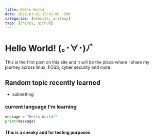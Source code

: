 ```yaml
---
title: Hello World
date: 2022-03-01 15:02:00 -500
categories: [website, writeup]
tags: [chirpy, github]
---
```


# Hello World! (｡･∀･)ﾉﾞ

This is the first post on this site and it will be the place where I share my journey across linux, FOSS, cyber security and more.


## Random topic recently learned

* subnetting

### current language I'm learning

``` python
message = "Hello World!"
print(message)
```

#### This is a sneaky add for testing purposes